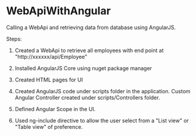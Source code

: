 # WebApiWithAngular
Calling a WebApi and retrieving data from database using AngularJS.

Steps:

1. Created a WebApi to retrieve all employees with end point at "http://xxxxxx/api/Employee"

2. Installed AngularJS Core using nuget package manager

3. Created HTML pages for UI

4. Created AngularJS code under scripts folder in the application. Custom Angular Controller created under scripts/Controllers folder.

5. Defined Angular Scope in the UI.

6. Used ng-include directive to allow the user select from a "List view" or "Table view" of preference.
